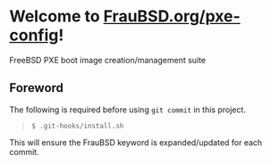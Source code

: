[//]: # ($FrauBSD: pxe-config/README.md 2018-11-28 13:23:39 -0800 freebsdfrau $)

# Welcome to [FrauBSD.org/pxe-config](https://fraubsd.org/pxe-config)!

FreeBSD PXE boot image creation/management suite

## Foreword

The following is required before using `git commit` in this project.

> `$ .git-hooks/install.sh`

This will ensure the FrauBSD keyword is expanded/updated for each commit.

